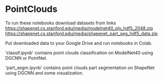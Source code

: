 # PointClouds

To run these notebooks download datasets from links
https://shapenet.cs.stanford.edu/media/modelnet40_ply_hdf5_2048.zip
https://shapenet.cs.stanford.edu/media/shapenet_part_seg_hdf5_data.zip

Put downloaded data to your Google Drive and run notebooks in Colab.

'classif.ipynb' contains point clouds classification on ModelNet40 using DGCNN or PointNet.

'part_segm.ipynb' contains point clouds part segmentation on ShapeNet using DGCNN and some visualization.

